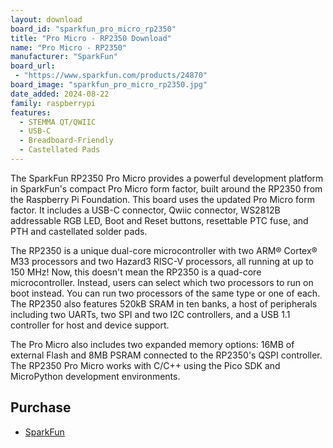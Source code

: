 ```yaml
---
layout: download
board_id: "sparkfun_pro_micro_rp2350"
title: "Pro Micro - RP2350 Download"
name: "Pro Micro - RP2350"
manufacturer: "SparkFun"
board_url:
 - "https://www.sparkfun.com/products/24870"
board_image: "sparkfun_pro_micro_rp2350.jpg"
date_added: 2024-08-22
family: raspberrypi
features:
  - STEMMA QT/QWIIC
  - USB-C
  - Breadboard-Friendly
  - Castellated Pads
---
```

The SparkFun RP2350 Pro Micro provides a powerful development platform in SparkFun's compact Pro Micro form factor, built around the RP2350 from the Raspberry Pi Foundation. This board uses the updated Pro Micro form factor. It includes a USB-C connector, Qwiic connector, WS2812B addressable RGB LED, Boot and Reset buttons, resettable PTC fuse, and PTH and castellated solder pads.

The RP2350 is a unique dual-core microcontroller with two ARM® Cortex® M33 processors and two Hazard3 RISC-V processors, all running at up to 150 MHz! Now, this doesn't mean the RP2350 is a quad-core microcontroller. Instead, users can select which two processors to run on boot instead. You can run two processors of the same type or one of each. The RP2350 also features 520kB SRAM in ten banks, a host of peripherals including two UARTs, two SPI and two I2C controllers, and a USB 1.1 controller for host and device support.

The Pro Micro also includes two expanded memory options: 16MB of external Flash and 8MB PSRAM connected to the RP2350's QSPI controller. The RP2350 Pro Micro works with C/C++ using the Pico SDK and MicroPython development environments.

## Purchase
* [SparkFun](https://www.sparkfun.com/products/24870)
